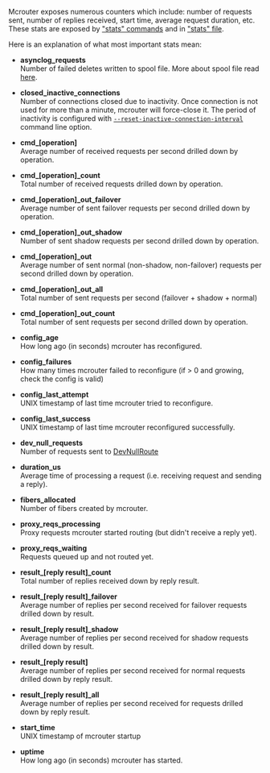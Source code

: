 Mcrouter exposes numerous counters which include: number of requests sent, number of replies received, start time, average request duration, etc. These stats are exposed by ["stats" commands](Stats-commands) and in ["stats" file](Stats-files).

Here is an explanation of what most important stats mean:
* **asynclog_requests**  
  Number of failed deletes written to spool file. More about spool file read [here](Features#reliable-delete-stream).
* **closed_inactive_connections**  
  Number of connections closed due to inactivity. Once connection is not used for more than a minute,
  mcrouter will force-close it. The period of inactivity is configured with
  [`--reset-inactive-connection-interval`](Command-line-options#--reset-inactive-connection-interval) command line option.
* **cmd_[operation]**  
  Average number of received requests per second drilled down by operation.

* **cmd_[operation]_count**  
  Total number of received requests drilled down by operation.

* **cmd_[operation]_out_failover**  
  Average number of sent failover requests per second drilled down by operation.

* **cmd_[operation]_out_shadow**  
  Number of sent shadow requests per second drilled down by operation.

* **cmd_[operation]_out**  
  Average number of sent normal (non-shadow, non-failover) requests per second drilled down by operation.

* **cmd_[operation]_out_all**  
  Total number of sent requests per second (failover + shadow + normal)

* **cmd_[operation]_out_count**  
  Total number of sent requests per second drilled down by operation.

* **config_age**  
  How long ago (in seconds) mcrouter has reconfigured.

* **config_failures**  
  How many times mcrouter failed to reconfigure (if > 0 and growing, check the config is valid)

* **config_last_attempt**  
  UNIX timestamp of last time mcrouter tried to reconfigure.

* **config_last_success**  
  UNIX timestamp of last time mcrouter reconfigured successfully.

* **dev_null_requests**  
  Number of requests sent to [DevNullRoute](List-of-Route-Handles#devnullroute)

* **duration_us**  
  Average time of processing a request (i.e. receiving request and sending a reply).

* **fibers_allocated**  
  Number of fibers created by mcrouter.

* **proxy_reqs_processing**  
  Proxy requests mcrouter started routing (but didn't receive a reply yet).

* **proxy_reqs_waiting**  
  Requests queued up and not routed yet.

* **result_[reply result]_count**  
  Total number of replies received down by reply result.

* **result_[reply result]_failover**  
  Average number of replies per second received for failover requests drilled down by result.

* **result_[reply result]_shadow**  
  Average number of replies per second received for shadow requests drilled down by result.

* **result_[reply result]**  
  Average number of replies per second received for normal requests drilled down by reply result.

* **result_[reply result]_all**  
  Average number of replies per second received for requests drilled down by reply result.

* **start_time**  
  UNIX timestamp of mcrouter startup

* **uptime**  
  How long ago (in seconds) mcrouter has started.  
